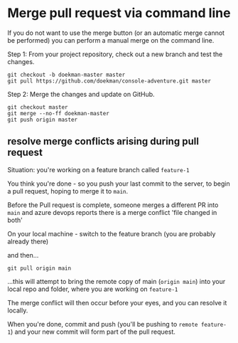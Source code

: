 ﻿# Merge pull request via command line

If you do not want to use the merge button (or an automatic merge cannot be performed) you can perform a manual merge on the command line.

Step 1: From your project repository, check out a new branch and test the changes.

    git checkout -b doekman-master master
    git pull https://github.com/doekman/console-adventure.git master

Step 2: Merge the changes and update on GitHub.

    git checkout master
    git merge --no-ff doekman-master
    git push origin master



## resolve merge conflicts arising during pull request


Situation: you're working on a feature branch called `feature-1`

You think you're done - so you push your last commit to the server, to begin a pull request, hoping to merge it to `main`.

Before the Pull request is complete, someone merges a different PR into `main` and azure devops reports there is a merge conflict 'file changed in both'

On your local machine - switch to the feature branch (you are probably already there)

and then...

	git pull origin main


...this will attempt to bring the remote copy of main (`origin main`) into your local repo and folder, where you are working on `feature-1`

The merge conflict will then occur before your eyes, and you can resolve it locally.

When you're done, commit and push (you'll be pushing to `remote feature-1`) and your new commit will form part of the pull request.


